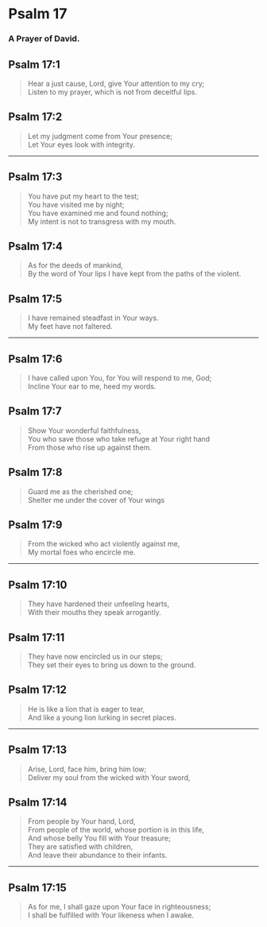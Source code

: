 # Psalm 17

### A Prayer of David.

## Psalm 17:1

> Hear a just cause, Lord, give Your attention to my cry;  
> Listen to my prayer, which is not from deceitful lips.

## Psalm 17:2

> Let my judgment come from Your presence;  
> Let Your eyes look with integrity.

---

## Psalm 17:3

> You have put my heart to the test;  
> You have visited me by night;  
> You have examined me and found nothing;  
> My intent is not to transgress with my mouth.

## Psalm 17:4

> As for the deeds of mankind,  
> By the word of Your lips I have kept from the paths of the violent.

## Psalm 17:5

> I have remained steadfast in Your ways.  
> My feet have not faltered.

---

## Psalm 17:6

> I have called upon You, for You will respond to me, God;  
> Incline Your ear to me, heed my words.

## Psalm 17:7

> Show Your wonderful faithfulness,  
> You who save those who take refuge at Your right hand  
> From those who rise up against them.

## Psalm 17:8

> Guard me as the cherished one;  
> Shelter me under the cover of Your wings

## Psalm 17:9

> From the wicked who act violently against me,  
> My mortal foes who encircle me.

---

## Psalm 17:10

> They have hardened their unfeeling hearts,  
> With their mouths they speak arrogantly.

## Psalm 17:11

> They have now encircled us in our steps;  
> They set their eyes to bring us down to the ground.

## Psalm 17:12

> He is like a lion that is eager to tear,  
> And like a young lion lurking in secret places.

---

## Psalm 17:13

> Arise, Lord, face him, bring him low;  
> Deliver my soul from the wicked with Your sword,

## Psalm 17:14

> From people by Your hand, Lord,  
> From people of the world, whose portion is in this life,  
> And whose belly You fill with Your treasure;  
> They are satisfied with children,  
> And leave their abundance to their infants.

---

## Psalm 17:15

> As for me, I shall gaze upon Your face in righteousness;  
> I shall be fulfilled with Your likeness when I awake.
